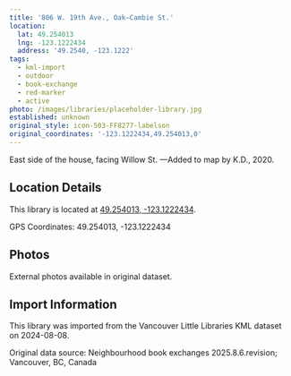 ```yaml
---
title: '806 W. 19th Ave., Oak—Cambie St.'
location:
  lat: 49.254013
  lng: -123.1222434
  address: '49.2540, -123.1222'
tags:
  - kml-import
  - outdoor
  - book-exchange
  - red-marker
  - active
photo: /images/libraries/placeholder-library.jpg
established: unknown
original_style: icon-503-FF8277-labelson
original_coordinates: '-123.1222434,49.254013,0'
---
```

East side of the house, facing Willow St.
—Added to map by K.D., 2020.  

## Location Details

This library is located at [49.254013, -123.1222434](https://www.google.com/maps?q=49.254013,-123.1222434).

GPS Coordinates: 49.254013, -123.1222434

## Photos

External photos available in original dataset.

## Import Information

This library was imported from the Vancouver Little Libraries KML dataset on 2024-08-08.

Original data source: Neighbourhood book exchanges 2025.8.6.revision; Vancouver, BC, Canada
